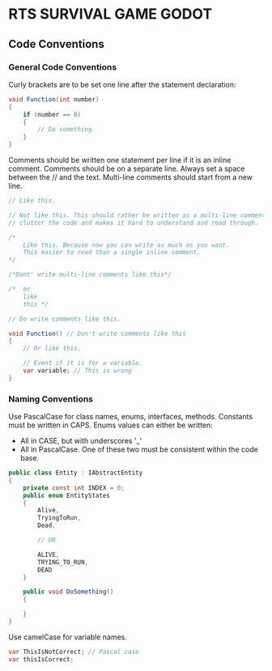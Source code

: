 # RTS SURVIVAL GAME GODOT

## Code Conventions

### General Code Conventions
Curly brackets are to be set one line after the statement declaration:
```c#
void Function(int number)
{
    if (number == 0)
    {
        // Do something.
    }
}
```
Comments should be written one statement per line if it is an inline comment. Comments should be on a separate line. Always set a space between the // and the text. Multi-line comments should start from a new line.
```c#
// Like this.

// Not like this. This should rather be written as a multi-line comment, because this will
// clutter the code and makes it hard to understand and read through.

/*
    Like this. Because now you can write as much as you want.
    This easier to read than a single inline comment.
*/

/*Dont' write multi-line comments like this*/

/*  or
    like
    this */

// Do write comments like this.

void Function() // Don't write comments like this
{
    // Or like this.

    // Event if it is for a variable.
    var variable; // This is wrong
}

```
### Naming Conventions
Use PascalCase for class names, enums, interfaces, methods.
Constants must be written in CAPS.
Enums values can either be written:
- All in CASE, but with underscores '_'
- All in PascalCase. 
One of these two must be consistent within the code base.
```c#
public class Entity : IAbstractEntity
{
    private const int INDEX = 0;
    public enum EntityStates
    {
        Alive,
        TryingToRun,
        Dead,

        // OR

        ALIVE,
        TRYING_TO_RUN,
        DEAD
    }

    public void DoSomething()
    {

    }
}
```
Use camelCase for variable names.
```c#
var ThisIsNotCorrect; // Pascal case
var thisIsCorrect;
```

